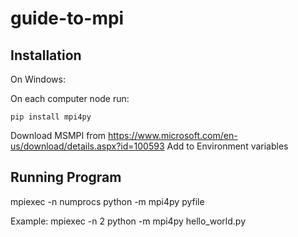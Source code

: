 # guide-to-mpi

## Installation

On Windows:

On each computer node run:

```
pip install mpi4py
```

Download MSMPI from https://www.microsoft.com/en-us/download/details.aspx?id=100593
Add to Environment variables

## Running Program

mpiexec -n numprocs python -m mpi4py pyfile

Example:
mpiexec -n 2 python -m mpi4py hello_world.py
